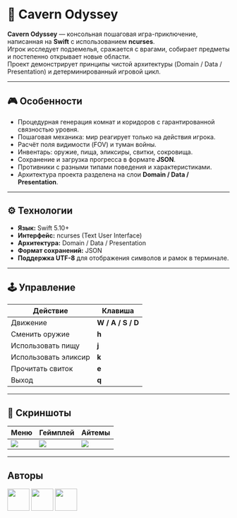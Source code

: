 # 🧭 Cavern Odyssey

**Cavern Odyssey** — консольная пошаговая игра-приключение, написанная на **Swift** с использованием **ncurses**.  
Игрок исследует подземелья, сражается с врагами, собирает предметы и постепенно открывает новые области.  
Проект демонстрирует принципы чистой архитектуры (Domain / Data / Presentation) и детерминированный игровой цикл.

---

## 🎮 Особенности
- Процедурная генерация комнат и коридоров с гарантированной связностью уровня.  
- Пошаговая механика: мир реагирует только на действия игрока.  
- Расчёт поля видимости (FOV) и туман войны.  
- Инвентарь: оружие, пища, эликсиры, свитки, сокровища.  
- Сохранение и загрузка прогресса в формате **JSON**.  
- Противники с разными типами поведения и характеристиками.  
- Архитектура проекта разделена на слои **Domain / Data / Presentation**.

---

## ⚙️ Технологии
- **Язык:** Swift 5.10+  
- **Интерфейс:** ncurses (Text User Interface)  
- **Архитектура:** Domain / Data / Presentation  
- **Формат сохранений:** JSON  
- **Поддержка UTF-8** для отображения символов и рамок в терминале.

---

## 🕹 Управление
| Действие | Клавиша |
|-----------|----------|
| Движение | **W / A / S / D** |
| Сменить оружие | **h** |
| Использовать пищу | **j** |
| Использовать эликсир | **k** |
| Прочитать свиток | **e** |
| Выход | **q** |

---

## 📸 Скриншоты

<table>
    <thead>
        <tr>
            <th>Меню</th>
            <th>Геймплей</th>
            <th>Айтемы</th>
        </tr>
    </thead>
    <tbody>
        <tr>
            <td>
                <img src="https://github.com/user-attachments/assets/27906599-12ba-4b19-8962-d45246a1a36a" style="max-width: 100%; height: auto;" />
            </td>
            <td>
                <img src="https://github.com/user-attachments/assets/328c2715-d70e-4abd-8184-e2567072c7b0" style="max-width: 100%; height: auto;" />
            </td>
            <td>
                <img src="https://github.com/user-attachments/assets/e456833a-57aa-4df8-addd-0abc294e5231" style="max-width: 100%; height: auto;" />
            </td>
        </tr>
    </tbody>
</table>

---

## Авторы
<a href="https://github.com/MickeyRU"><img src="https://github.com/MickeyRU.png" width="50" height="50" /></a>
<a href="https://github.com/Arrow-srt"><img src="https://github.com/Arrow-srt.png" width="50" height="50" /></a>
<a href="https://github.com/candarly"><img src="https://github.com/candarly.png" width="50" height="50" /></a>
